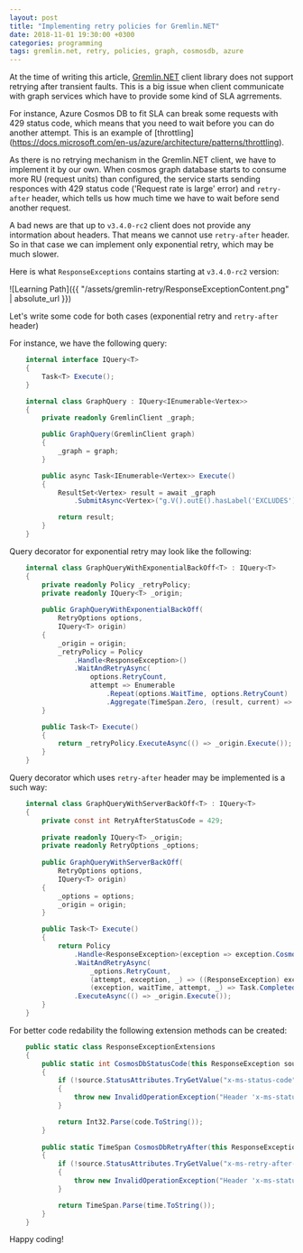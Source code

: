 ```yaml
---
layout: post
title: "Implementing retry policies for Gremlin.NET"
date: 2018-11-01 19:30:00 +0300
categories: programming
tags: gremlin.net, retry, policies, graph, cosmosdb, azure
---
```


At the time of writing this article, [Gremlin.NET](https://github.com/apache/tinkerpop/tree/master/gremlin-dotnet) client library does not support retrying after transient faults. This is a big issue when client communicate with graph services which have to provide  some kind of SLA agrrements.

For instance, Azure Cosmos DB to fit SLA can break some requests with 429 status code, which means that you need to wait before you can do another attempt. This is an example of [throttling] (https://docs.microsoft.com/en-us/azure/architecture/patterns/throttling).

As there is no retrying mechanism in the Gremlin.NET client, we have to implement it by our own. When cosmos graph database starts to consume more RU (request units) than configured, the service starts sending responces with 429 status code ('Request rate is large' error) and `retry-after` header, which tells us how much time we have to wait before send another request.

A bad news are that up to `v3.4.0-rc2` client does not provide any intormation about headers. That means we cannot use `retry-after` header. So in that case we can implement only exponential retry, which may be much slower.

Here is what `ResponseExceptions` contains starting at `v3.4.0-rc2` version:

![Learning Path]({{ "/assets/gremlin-retry/ResponseExceptionContent.png" | absolute_url }})

Let's write some code for both cases (exponential retry and `retry-after` header)

For instance, we have the following query:

```cs
    internal interface IQuery<T>
    {
        Task<T> Execute();
    }

    internal class GraphQuery : IQuery<IEnumerable<Vertex>>
    {
        private readonly GremlinClient _graph;

        public GraphQuery(GremlinClient graph)
        {
            _graph = graph;
        }

        public async Task<IEnumerable<Vertex>> Execute()
        {
            ResultSet<Vertex> result = await _graph
                .SubmitAsync<Vertex>("g.V().outE().hasLabel('EXCLUDES').inV()");

            return result;
        }
    }
```

Query decorator for exponential retry may look like the following:

```cs
    internal class GraphQueryWithExponentialBackOff<T> : IQuery<T>
    {
        private readonly Policy _retryPolicy;
        private readonly IQuery<T> _origin;
        
        public GraphQueryWithExponentialBackOff(
            RetryOptions options,
            IQuery<T> origin)
        {
            _origin = origin;
            _retryPolicy = Policy
                .Handle<ResponseException>()
                .WaitAndRetryAsync(
                    options.RetryCount,
                    attempt => Enumerable
                        .Repeat(options.WaitTime, options.RetryCount)
                        .Aggregate(TimeSpan.Zero, (result, current) => result.Add(current)));
        }

        public Task<T> Execute()
        {
            return _retryPolicy.ExecuteAsync(() => _origin.Execute());
        }
    }
```

Query decorator which uses `retry-after` header may be implemented is a such way:

```cs
    internal class GraphQueryWithServerBackOff<T> : IQuery<T>
    {
        private const int RetryAfterStatusCode = 429;
        
        private readonly IQuery<T> _origin;
        private readonly RetryOptions _options;
        
        public GraphQueryWithServerBackOff(
            RetryOptions options,
            IQuery<T> origin)
        {
            _options = options;
            _origin = origin;
        }

        public Task<T> Execute()
        {
            return Policy
                .Handle<ResponseException>(exception => exception.CosmosDbStatusCode() == RetryAfterStatusCode)
                .WaitAndRetryAsync(
                    _options.RetryCount,
                    (attempt, exception, _) => ((ResponseException) exception).CosmosDbRetryAfter(),
                    (exception, waitTime, attempt, _) => Task.CompletedTask)
                .ExecuteAsync(() => _origin.Execute());
        }
    }
```

For better code redability the following extension methods can be created:

```cs
    public static class ResponseExceptionExtensions
    {
        public static int CosmosDbStatusCode(this ResponseException source)
        {
            if (!source.StatusAttributes.TryGetValue("x-ms-status-code", out var code))
            {
                throw new InvalidOperationException("Header 'x-ms-status-code' is not presented.");
            }

            return Int32.Parse(code.ToString());
        }
        
        public static TimeSpan CosmosDbRetryAfter(this ResponseException source)
        {
            if (!source.StatusAttributes.TryGetValue("x-ms-retry-after-ms", out var time))
            {
                throw new InvalidOperationException("Header 'x-ms-status-code' is not presented.");
            }

            return TimeSpan.Parse(time.ToString());
        }
    }
```
Happy coding!